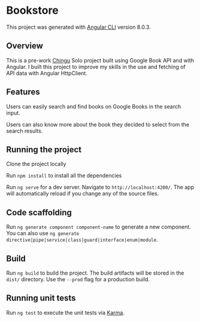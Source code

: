 # Bookstore

This project was generated with [Angular CLI](https://github.com/angular/angular-cli) version 8.0.3.

## Overview

This is a pre-work [Chingu](https://chingu.io) Solo project built using Google Book API and with Angular. I built this project to improve my skills in the use and fetching of API data with Angular HttpClient.

## Features

Users can easily search and find books on Google Books in the search input.

Users can also know more about the book they decided to select from the search results.

## Running the project

Clone the project locally

Run `npm install` to install all the dependencies

Run `ng serve` for a dev server. Navigate to `http://localhost:4200/`. The app will automatically reload if you change any of the source files.


## Code scaffolding

Run `ng generate component component-name` to generate a new component. You can also use `ng generate directive|pipe|service|class|guard|interface|enum|module`.

## Build

Run `ng build` to build the project. The build artifacts will be stored in the `dist/` directory. Use the `--prod` flag for a production build.

## Running unit tests

Run `ng test` to execute the unit tests via [Karma](https://karma-runner.github.io).


